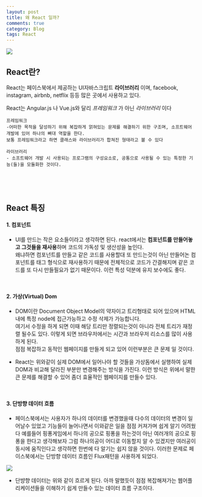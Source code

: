 ```yaml
---
layout: post
title: 왜 React 일까?
comments: true
category: Blog
tags: React
---
```


<img src="https://switch-coder.github.io/public/imgs/react_logo.jpg" class="img">

## React란?

React는 페이스북에서 제공하는 UI자바스크립트 **라이브러리** 이며, facebook, instagram, airbnb, netflix 등등 많은 곳에서 사용하고 있다.

React는 Angular.js 나 Vue.js와 달리 _프레임워크_ 가 아닌 _라이브러리_ 이다

    프레임워크
    -어떠한 목적을 달성하기 위해 복잡하게 얽혀있는 문제를 해결하기 위한 구조며, 소프트웨어 개발에 있어 하나의 뼈대 역할을 한다.
    보통 프레임워크라고 하면 클래스와 라이브러리가 합쳐진 형태라고 볼 수 있다

    라이브러리
    - 소프트웨어 개발 시 사용되는 프로그램의 구성요소로, 공통으로 사용될 수 있는 특정한 기능(들)을 모듈화한 것이다.

&nbsp;

&nbsp;

## React 특징

#### **1. 컴포넌트**

- UI를 만드는 작은 요소들이라고 생각하면 된다. react에서는 **컴포넌트를 만들어놓고 그것들을 재사용**하며 코드의 가독성 및 생산성을 높인다.  
   왜냐하면 컴포넌트를 만들고 같은 코드를 사용할대 또 만드는것이 아닌 만들어논 컴포넌트를 태그 형식으로 재사용하기 때문에 전체적으로 코드가 간결해지며 같은 코드를 또 다시 만들필요가 없기 때문이다. 이런 특성 덕분에 유지 보수에도 좋다.

&nbsp;

#### **2. 가상(Virtual) Dom**

- DOM이란 Document Object Model의 약자이고 트리형태로 되어 있으며 HTML 내에 특정 node에 접근가능하고 수정 삭제가 가능합니다.  
  여기서 수정을 하게 되면 이때 해당 트리만 정렬되는것이 아니라 전체 트리가 재정렬 될수도 있다. 이렇게 되면 브라우저에서는 시간과 브라우저 리소스를 많이 사용하게 된다.  
  점점 복잡하고 동적인 웹페이지를 만들게 되고 있어 이런부분은 큰 문제 일 것이다.

- React는 위와같이 실제 DOM에서 일어나야 할 것들을 가상돔에서 실행하여 실제 DOM과 비교해 달라진 부분만 변경해주는 방식을 가진다.
  이런 방식은 위에서 말한 큰 문제를 해결할 수 있어 좀더 효율적인 웹페이지를 만들수 있다.

&nbsp;

#### **3. 단방향 데이터 흐름**

- 페이스북에서는 사용자가 하나의 데이터를 변경했을때 다수의 데이터의 변경이 일어날수 있었고 기능들이 늘어나면서 이와같은 일을 점점 커져가며 쉽게 알기 어려웠다 예를들어 핑퐁게임에서 하나의 공으로 핑퐁을 하는것이 아닌 여러개의 공으로 핑퐁을 한다고 생각해보자 그럼 하나의공이 어디로 이동할지 알 수 있겠지만 여러공이 동시에 움직인다고 생각하면 한번에 다 알기는 쉽지 않을 것이다. 이러한 문제로 페이스북에서는 단방향 데이터 흐름인 Flux패턴을 사용하게 되었다.

 <img src="https://switch-coder.github.io/public/imgs/react_flux.png" class="img">

- 단뱡향 데이터는 위와 같이 흐르게 된다. 아까 말했듯이 점점 복잡해져가는 웹어플리케이션들을 이해하기 쉽게 만들수 있는 데이터 흐름 구조이다.
